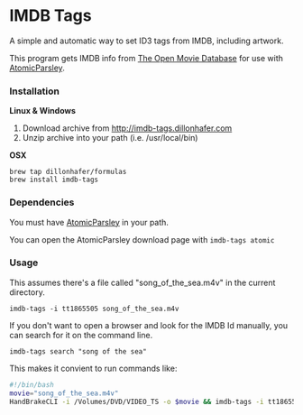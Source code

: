 # IMDB Tags

A simple and automatic way to set ID3 tags from IMDB, including artwork.

This program gets IMDB info from [The Open Movie Database](http://www.omdbapi.com/) for use with [AtomicParsley](http://atomicparsley.sourceforge.net/).

### Installation

**Linux & Windows**

1. Download archive from http://imdb-tags.dillonhafer.com
2. Unzip archive into your path (i.e. /usr/local/bin)

**OSX**

```
brew tap dillonhafer/formulas
brew install imdb-tags
```

### Dependencies

You must have [AtomicParsley](http://atomicparsley.sourceforge.net/) in your path.

You can open the AtomicParsley download page with `imdb-tags atomic`

### Usage

This assumes there's a file called "song_of_the_sea.m4v" in the current directory.

`imdb-tags -i tt1865505 song_of_the_sea.m4v`

If you don't want to open a browser and look for the IMDB Id manually, you can search for it on the command line.

`imdb-tags search "song of the sea"`

This makes it convient to run commands like:

```bash
#!/bin/bash
movie="song_of_the_sea.m4v"
HandBrakeCLI -i /Volumes/DVD/VIDEO_TS -o $movie && imdb-tags -i tt1865505 $movie
```
